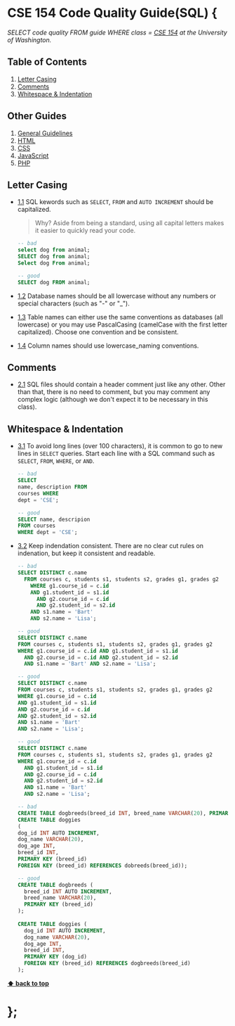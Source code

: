 # CSE 154 Code Quality Guide(SQL) {

*SELECT code quality FROM guide WHERE class = [CSE 154](https://cs.washington.edu/154) at the University of Washington.*

## Table of Contents

  1. [Letter Casing](#naming-conventions)
  1. [Comments](#comments)
  1. [Whitespace & Indentation](#whitespace--indentation)

## Other Guides
  1. [General Guidelines](README.md)
  1. [HTML](HTML.md)
  1. [CSS](CSS.md)
  1. [JavaScript](javascript.md)
  1. [PHP](PHP.md)

## Letter Casing

  <a name="uppercase-naming"></a><a name="1.1"></a>
  - [1.1](#uppercase-naming) SQL kewords such as `SELECT`, `FROM` and `AUTO INCREMENT` should be capitalized.

    > Why? Aside from being a standard, using all capital letters makes it easier to quickly read your code. 

    ```sql
    -- bad
    select dog from animal;
    SELECT dog from animal;
    Select dog From animal;

    -- good
    SELECT dog FROM animal;
    ```

  <a name="lowercase-db"></a><a name="1.2"></a>
  - [1.2](#lowercase-db) Database names should be all lowercase without any numbers or special characters (such as "-" or "_").

  <a name="lowercase-table"></a><a name="1.3"></a>
  - [1.3](#lowercase-table) Table names can either use the same conventions as databases (all lowercase) or you may use PascalCasing (camelCase with the first letter capitalized). Choose one convention and be consistent.

  <a name="lowercase-column"></a><a name="1.4"></a>
  - [1.4](#lowercase-column) Column names should use lowercase_naming conventions.

## Comments

  <a name="no-comment"></a><a name="2.1"></a>
  - [2.1](#no-comment) SQL files should contain a header comment just like any other. Other than that, there is no need to comment, but you may comment any complex logic (although we don't expect it to be necessary in this class).

## Whitespace & Indentation

  <a name="new-line"></a><a name="3.1"></a>
  - [3.1](#new-line) To avoid long lines (over 100 characters), it is common to go to new lines in `SELECT` queries. Start each line with a SQL command such as `SELECT`, `FROM`, `WHERE`, or `AND`.

    ```sql
    -- bad
    SELECT
    name, description FROM
    courses WHERE
    dept = 'CSE';

    -- good
    SELECT name, descripion
    FROM courses
    WHERE dept = 'CSE';
    ```

  <a name="consistent-indentation"></a><a name="3.2"></a>
  - [3.2](#consistent-indentation) Keep indendation consistent. There are no clear cut rules on indenation, but keep it consistent and readable.
  
    ```sql
    -- bad
    SELECT DISTINCT c.name
      FROM courses c, students s1, students s2, grades g1, grades g2 
        WHERE g1.course_id = c.id 
        AND g1.student_id = s1.id 
          AND g2.course_id = c.id 
          AND g2.student_id = s2.id 
        AND s1.name = 'Bart' 
        AND s2.name = 'Lisa';

    -- good
    SELECT DISTINCT c.name
    FROM courses c, students s1, students s2, grades g1, grades g2 
    WHERE g1.course_id = c.id AND g1.student_id = s1.id 
      AND g2.course_id = c.id AND g2.student_id = s2.id 
      AND s1.name = 'Bart' AND s2.name = 'Lisa';

    -- good
    SELECT DISTINCT c.name
    FROM courses c, students s1, students s2, grades g1, grades g2 
    WHERE g1.course_id = c.id
    AND g1.student_id = s1.id 
    AND g2.course_id = c.id
    AND g2.student_id = s2.id 
    AND s1.name = 'Bart'
    AND s2.name = 'Lisa';

    -- good
    SELECT DISTINCT c.name
    FROM courses c, students s1, students s2, grades g1, grades g2 
    WHERE g1.course_id = c.id
      AND g1.student_id = s1.id 
      AND g2.course_id = c.id
      AND g2.student_id = s2.id 
      AND s1.name = 'Bart'
      AND s2.name = 'Lisa';
    ```

    ```sql
    -- bad
    CREATE TABLE dogbreeds(breed_id INT, breed_name VARCHAR(20), PRIMARY KEY (breed_id));
    CREATE TABLE doggies
    (
    dog_id INT AUTO INCREMENT,
    dog_name VARCHAR(20),
    dog_age INT,
    breed_id INT,
    PRIMARY KEY (breed_id)
    FOREIGN KEY (breed_id) REFERENCES dobreeds(breed_id));

    -- good
    CREATE TABLE dogbreeds (
      breed_id INT AUTO INCREMENT, 
      breed_name VARCHAR(20), 
      PRIMARY KEY (breed_id)
    );
     
    CREATE TABLE doggies (
      dog_id INT AUTO INCREMENT,
      dog_name VARCHAR(20),
      dog_age INT,
      breed_id INT,
      PRIMARY KEY (dog_id)
      FOREIGN KEY (breed_id) REFERENCES dogbreeds(breed_id)
    );
    ```

**[⬆ back to top](#table-of-contents)**

# };
